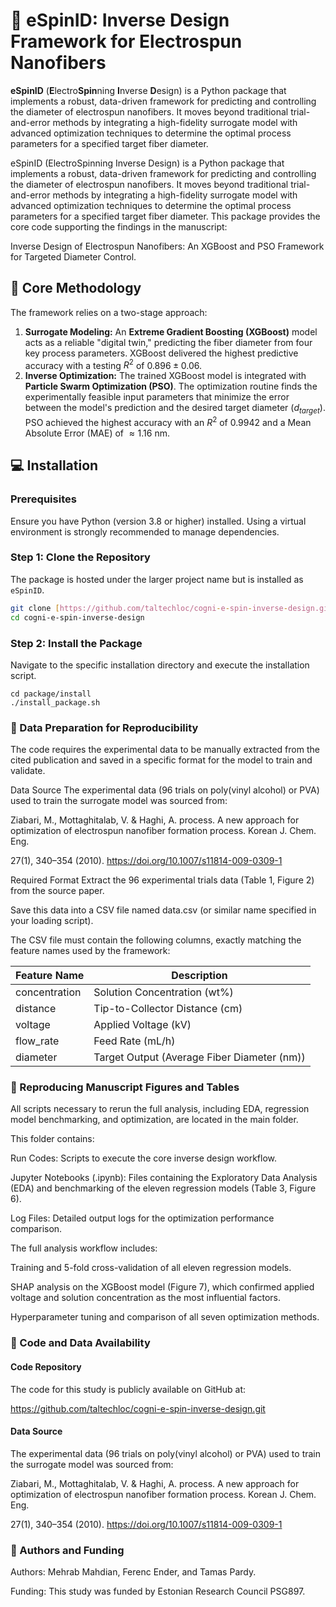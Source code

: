 # 🔬 eSpinID: Inverse Design Framework for Electrospun Nanofibers

**eSpinID** (**E**lectro**Spin**ning **I**nverse **D**esign) is a Python package that implements a robust, data-driven framework for predicting and controlling the diameter of electrospun nanofibers. It moves beyond traditional trial-and-error methods by integrating a high-fidelity surrogate model with advanced optimization techniques to determine the optimal process parameters for a specified target fiber diameter.

eSpinID (ElectroSpinning Inverse Design) is a Python package that implements a robust, data-driven framework for predicting and controlling the diameter of electrospun nanofibers. It moves beyond traditional trial-and-error methods by integrating a high-fidelity surrogate model with advanced optimization techniques to determine the optimal process parameters for a specified target fiber diameter.
This package provides the core code supporting the findings in the manuscript:

Inverse Design of Electrospun Nanofibers: An XGBoost and PSO Framework for Targeted Diameter Control.
## 🌟 Core Methodology

The framework relies on a two-stage approach:

1.  **Surrogate Modeling:** An **Extreme Gradient Boosting (XGBoost)** model acts as a reliable "digital twin," predicting the fiber diameter from four key process parameters. XGBoost delivered the highest predictive accuracy with a testing $R^{2}$ of $0.896 \pm 0.06$.
2.  **Inverse Optimization:** The trained XGBoost model is integrated with **Particle Swarm Optimization (PSO)**. The optimization routine finds the experimentally feasible input parameters that minimize the error between the model's prediction and the desired target diameter ($d_{target}$). PSO achieved the highest accuracy with an $R^{2}$ of $0.9942$ and a Mean Absolute Error (MAE) of $\approx 1.16\text{ nm}$.

## 💻 Installation

### Prerequisites

Ensure you have Python (version 3.8 or higher) installed. Using a virtual environment is strongly recommended to manage dependencies.

### Step 1: Clone the Repository

The package is hosted under the larger project name but is installed as `eSpinID`.

```bash
git clone [https://github.com/taltechloc/cogni-e-spin-inverse-design.git](https://github.com/taltechloc/cogni-e-spin-inverse-design.git)
cd cogni-e-spin-inverse-design

```

### Step 2: Install the Package
Navigate to the specific installation directory and execute the installation script.

``` bach
cd package/install
./install_package.sh
```

### 💾 Data Preparation for Reproducibility

The code requires the experimental data to be manually extracted from the cited publication and saved in a specific format for the model to train and validate.

Data Source
The experimental data (96 trials on poly(vinyl alcohol) or PVA) used to train the surrogate model was sourced from:

Ziabari, M., Mottaghitalab, V. & Haghi, A. process. A new approach for optimization of electrospun nanofiber formation process. Korean J. Chem. Eng.

 27(1), 340–354 (2010). https://doi.org/10.1007/s11814-009-0309-1 

Required Format
Extract the 96 experimental trials data (Table 1, Figure 2) from the source paper.

Save this data into a CSV file named data.csv (or similar name specified in your loading script).

The CSV file must contain the following columns, exactly matching the feature names used by the framework:

| Feature Name | Description                              |
|--------------|------------------------------------------|
| concentration | Solution Concentration (wt%)             |
| distance      | Tip-to-Collector Distance (cm)           |
| voltage       | Applied Voltage (kV)                     |
| flow_rate     | Feed Rate (mL/h)                         |
| diameter      | Target Output (Average Fiber Diameter (nm)) |

### 🧪 Reproducing Manuscript Figures and Tables
All scripts necessary to rerun the full analysis, including EDA, regression model benchmarking, and optimization, are located in the main folder.

This folder contains:

Run Codes: Scripts to execute the core inverse design workflow.

Jupyter Notebooks (.ipynb): Files containing the Exploratory Data Analysis (EDA) and benchmarking of the eleven regression models (Table 3, Figure 6).

Log Files: Detailed output logs for the optimization performance comparison.

The full analysis workflow includes:

Training and 5-fold cross-validation of all eleven regression models.

SHAP analysis on the XGBoost model (Figure 7), which confirmed applied voltage and solution concentration as the most influential factors.

Hyperparameter tuning and comparison of all seven optimization methods.

### 🔗 Code and Data Availability

#### Code Repository
The code for this study is publicly available on GitHub at:

https://github.com/taltechloc/cogni-e-spin-inverse-design.git
#### Data Source
The experimental data (96 trials on poly(vinyl alcohol) or PVA) used to train the surrogate model was sourced from:

Ziabari, M., Mottaghitalab, V. & Haghi, A. process. A new approach for optimization of electrospun nanofiber formation process. Korean J. Chem. Eng.

 27(1), 340–354 (2010). https://doi.org/10.1007/s11814-009-0309-1 

### 📜 Authors and Funding
Authors: Mehrab Mahdian, Ferenc Ender, and Tamas Pardy.

Funding: This study was funded by Estonian Research Council PSG897.
